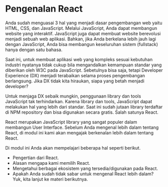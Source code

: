 # Pengenalan React

Anda sudah menguasai 3 hal yang menjadi dasar pengembangan web yaitu HTML, CSS, dan JavaScript. Melalui JavaScript, Anda dapat membangun website yang interaktif. JavaScript juga dapat membuat website berevolusi menjadi sebuah web aplikasi. Bahkan, jika Anda berkelana lebih jauh lagi dengan JavaScript, Anda bisa membangun keseluruhan sistem (fullstack) hanya dengan satu bahasa. 

Saat ini, untuk membuat aplikasi web yang kompleks sesuai kebutuhan industri nyatanya tidak cukup bila mengandalkan kemampuan standar yang diberikan oleh W3C pada JavaScript. Sebetulnya bisa saja, tetapi Developer Experience (DX) menjadi terabaikan selama proses pengembangan berlangsung. Jika DX tidak kita hiraukan, siapa yang betah menjadi developer?

Untuk menjaga DX sebaik mungkin, penggunaan library dan tools JavaScript tak terhindarkan. Karena library dan tools, JavaScript dapat melakukan hal yang lebih dari standar. Saat ini sudah jutaan library terdaftar di NPM repository dan bisa digunakan secara gratis. Salah satunya React.

React merupakan JavaScript library yang sangat populer dalam membangun User Interface. Sebelum Anda mengenal lebih dalam tentang React, di modul ini kami akan mengajak berkenalan lebih dalam tentang React.

Di modul ini Anda akan mempelajari beberapa hal seperti berikut.

- Pengertian dari React.
- Alasan mengapa kami memilih React.
- Mengetahui berbagai ekosistem yang tersedia/digunakan pada React.
- Apakah Anda sudah tidak sabar untuk mengenal React lebih dalam? Yuk, kita lanjut ke materi berikutnya.